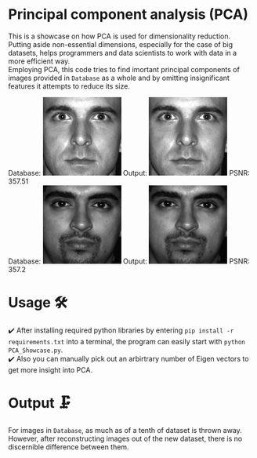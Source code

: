 # Principal component analysis (PCA) 
This is a showcase on how PCA is used for dimensionality reduction. Putting aside non-essential dimensions, especially for the case of big datasets, helps programmers and data scientists to work with data in a more efficient way.  
Employing PCA, this code tries to find imortant principal components of images provided in `Database` as a whole and by omitting insignificant features it attempts to reduce its size.  

Database:
![an image from Database](/Database/1.jpg "An image from Database")
Output:
![corresponding image in Output](/Output/1_reconstructed_357.51.jpg "Corresponding image in Output")
PSNR: 357.51  
Database:
![an image from Database](/Database/2.jpg "An image from Database")
Output:
![corresponding image in Output](/Output/2_reconstructed_357.2.jpg "Corresponding image in Output")
PSNR: 357.2

# Usage 🛠️
✔️ After installing required python libraries by entering
`pip install -r requirements.txt`
into a terminal, the program can easily start with 
`python PCA_Showcase.py`.  
✔️ Also you can manually pick out an arbirtrary number of Eigen vectors to get more insight into PCA.  

# Output 🗜️
For images in `Database`, as much as of a tenth of dataset is thrown away. However, after reconstructing images out of the new dataset, there is no discernible difference between them.
